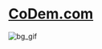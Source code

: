 # [CoDem.com](https://codemit2021.github.io/CoDem.com/)

![bg_gif](https://user-images.githubusercontent.com/64630832/132095140-180f9370-97c9-4277-9aeb-06095da8ab18.gif)


